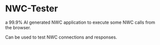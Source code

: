 # NWC-Tester

a 99.9% AI generated NWC application to execute some NWC calls from the browser. 

Can be used to test NWC connections and responses. 
